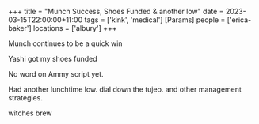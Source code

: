 +++
title = "Munch Success, Shoes Funded & another low"
date = 2023-03-15T22:00:00+11:00
tags = ['kink', 'medical']
[Params]
people = ['erica-baker']
locations = ['albury']
+++

Munch continues to be a quick win

Yashi got my shoes funded

No word on Ammy script yet.

Had another lunchtime low. dial down the tujeo. and other management strategies.

witches brew